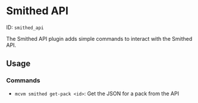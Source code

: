 # Smithed API
ID: `smithed_api`

The Smithed API plugin adds simple commands to interact with the Smithed API.

## Usage
### Commands
- `mcvm smithed get-pack <id>`: Get the JSON for a pack from the API